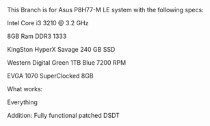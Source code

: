 This Branch is for Asus P8H77-M LE system with the following specs:

Intel Core i3 3210 @ 3.2 GHz

8GB Ram DDR3 1333

KingSton HyperX Savage 240 GB SSD

Western Digital Green 1TB Blue 7200 RPM

EVGA 1070 SuperClocked 8GB

What works:

Everything

Addition: Fully functional patched DSDT
